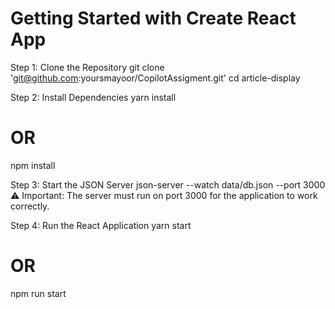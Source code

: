 # Getting Started with Create React App

Step 1: Clone the Repository
git clone 'git@github.com:yoursmayoor/CopilotAssigment.git'
cd article-display


Step 2: Install Dependencies
yarn install
# OR
npm install

Step 3: Start the JSON Server
json-server --watch data/db.json --port 3000
⚠️ Important: The server must run on port 3000 for the application to work correctly.


Step 4: Run the React Application
yarn start
# OR
npm run start
